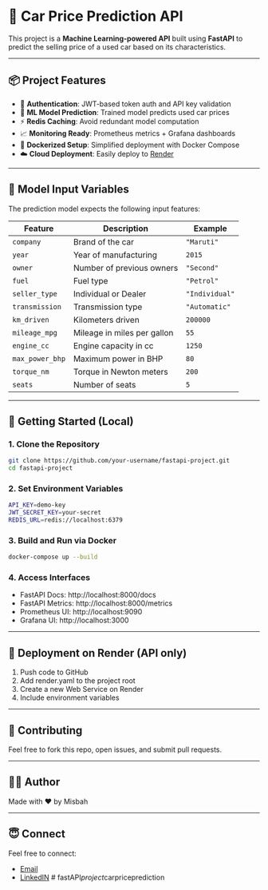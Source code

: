 # 🚗 Car Price Prediction API

This project is a **Machine Learning-powered API** built using **FastAPI** to predict the selling price of a used car based on its characteristics.

---

## 📦 Project Features

- 🔐 **Authentication**: JWT-based token auth and API key validation
- 🧠 **ML Model Prediction**: Trained model predicts used car prices
- ⚡ **Redis Caching**: Avoid redundant model computation
- 📈 **Monitoring Ready**: Prometheus metrics + Grafana dashboards
- 🐳 **Dockerized Setup**: Simplified deployment with Docker Compose
- ☁️ **Cloud Deployment**: Easily deploy to [Render](https://render.com)

---

## 🧠 Model Input Variables

The prediction model expects the following input features:

| Feature           | Description                          | Example         |
|------------------|--------------------------------------|-----------------|
| `company`         | Brand of the car                     | `"Maruti"`      |
| `year`            | Year of manufacturing                | `2015`          |
| `owner`           | Number of previous owners            | `"Second"`      |
| `fuel`            | Fuel type                            | `"Petrol"`      |
| `seller_type`     | Individual or Dealer                 | `"Individual"`  |
| `transmission`    | Transmission type                    | `"Automatic"`   |
| `km_driven`       | Kilometers driven                    | `200000`        |
| `mileage_mpg`     | Mileage in miles per gallon          | `55`            |
| `engine_cc`       | Engine capacity in cc                | `1250`          |
| `max_power_bhp`   | Maximum power in BHP                 | `80`            |
| `torque_nm`       | Torque in Newton meters              | `200`           |
| `seats`           | Number of seats                      | `5`             |

---

## 🚀 Getting Started (Local)

### 1. Clone the Repository

```bash
git clone https://github.com/your-username/fastapi-project.git
cd fastapi-project
```

### 2. Set Environment Variables

```bash
API_KEY=demo-key
JWT_SECRET_KEY=your-secret
REDIS_URL=redis://localhost:6379
```

### 3. Build and Run via Docker

```bash
docker-compose up --build
```

### 4. Access Interfaces

- FastAPI Docs: http://localhost:8000/docs
- FastAPI Metrics: http://localhost:8000/metrics
- Prometheus UI: http://localhost:9090
- Grafana UI: http://localhost:3000

---

## 🚀 Deployment on Render (API only)

1. Push code to GitHub
2. Add render.yaml to the project root
3. Create a new Web Service on Render
4. Include environment variables

---

## 🤝 Contributing

Feel free to fork this repo, open issues, and submit pull requests.

---

## 👨‍💻 Author

Made with ❤️ by Misbah

---

## 😇 Connect

Feel free to connect:
- [Email](mailto:misbahullahsheriff@gmail.com)
- [LinkedIN](https://www.linkedin.com/in/mohammed-misbahullah-sheriff/)
#   f a s t A P I _ p r o j e c t _ c a r p r i c e p r e d i c t i o n  
 